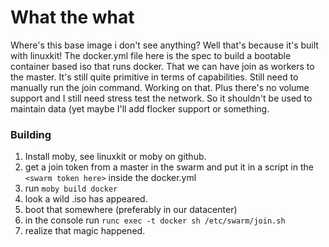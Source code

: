 What the what
============

Where's this base image i don't see anything? Well that's because it's built with linuxkit! The docker.yml file here is the spec to build a bootable container based iso that runs docker. That we can have join as workers to the master. It's still quite primitive in terms of capabilities. Still need to manually run the join command. Working on that. Plus there's no volume support and I still need stress test the network. So it shouldn't be used to maintain data (yet maybe I'll add flocker support or something.

### Building
1. Install moby, see linuxkit or moby on github.
2. get a join token from a master in the swarm and put it in a script in the `<swarm token here>` inside the docker.yml
3. run `moby build docker`
4. look a wild .iso has appeared.
5. boot that somewhere (preferably in our datacenter)
6. in the console run `runc exec -t docker sh /etc/swarm/join.sh`
7. realize that magic happened.
